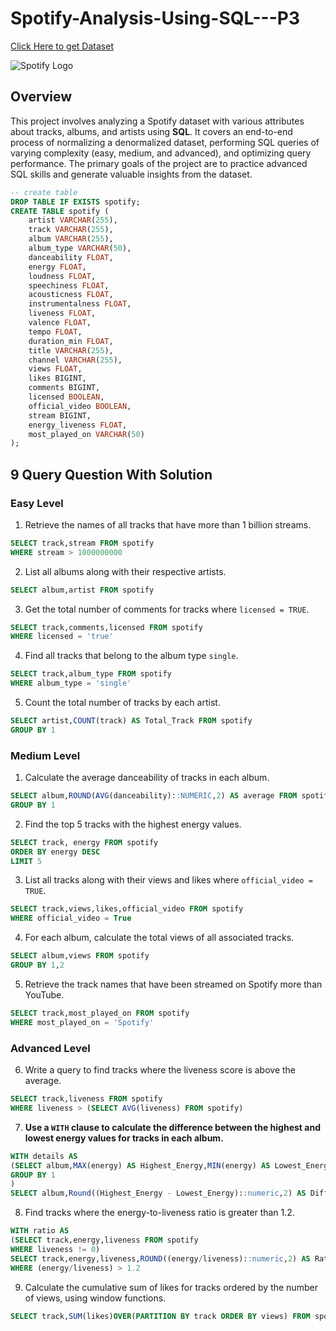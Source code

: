 # Spotify-Analysis-Using-SQL---P3

[Click Here to get Dataset](https://www.kaggle.com/datasets/sanjanchaudhari/spotify-dataset)

![Spotify Logo](https://github.com/najirh/najirh-Spotify-Data-Analysis-using-SQL/blob/main/spotify_logo.jpg)

## Overview
This project involves analyzing a Spotify dataset with various attributes about tracks, albums, and artists using **SQL**. It covers an end-to-end process of normalizing a denormalized dataset, performing SQL queries of varying complexity (easy, medium, and advanced), and optimizing query performance. The primary goals of the project are to practice advanced SQL skills and generate valuable insights from the dataset.

```sql
-- create table
DROP TABLE IF EXISTS spotify;
CREATE TABLE spotify (
    artist VARCHAR(255),
    track VARCHAR(255),
    album VARCHAR(255),
    album_type VARCHAR(50),
    danceability FLOAT,
    energy FLOAT,
    loudness FLOAT,
    speechiness FLOAT,
    acousticness FLOAT,
    instrumentalness FLOAT,
    liveness FLOAT,
    valence FLOAT,
    tempo FLOAT,
    duration_min FLOAT,
    title VARCHAR(255),
    channel VARCHAR(255),
    views FLOAT,
    likes BIGINT,
    comments BIGINT,
    licensed BOOLEAN,
    official_video BOOLEAN,
    stream BIGINT,
    energy_liveness FLOAT,
    most_played_on VARCHAR(50)
);
```

## 9 Query Question With Solution

### Easy Level
1. Retrieve the names of all tracks that have more than 1 billion streams.
```sql
SELECT track,stream FROM spotify
WHERE stream > 1000000000
```

2. List all albums along with their respective artists.
```sql
SELECT album,artist FROM spotify
```

3. Get the total number of comments for tracks where `licensed = TRUE`.
```sql
SELECT track,comments,licensed FROM spotify
WHERE licensed = 'true'
```
4. Find all tracks that belong to the album type `single`.
```sql
SELECT track,album_type FROM spotify
WHERE album_type = 'single'
```

5. Count the total number of tracks by each artist.
```sql
SELECT artist,COUNT(track) AS Total_Track FROM spotify
GROUP BY 1
```

### Medium Level
1. Calculate the average danceability of tracks in each album.
```sql
SELECT album,ROUND(AVG(danceability)::NUMERIC,2) AS average FROM spotify
GROUP BY 1
```

2. Find the top 5 tracks with the highest energy values.
```sql
SELECT track, energy FROM spotify
ORDER BY energy DESC
LIMIT 5
```

3. List all tracks along with their views and likes where `official_video = TRUE`.
```sql
SELECT track,views,likes,official_video FROM spotify
WHERE official_video = True
```

4. For each album, calculate the total views of all associated tracks.
```sql
SELECT album,views FROM spotify
GROUP BY 1,2
```

5. Retrieve the track names that have been streamed on Spotify more than YouTube.
```sql
SELECT track,most_played_on FROM spotify
WHERE most_played_on = 'Spotify'
```

### Advanced Level

6. Write a query to find tracks where the liveness score is above the average.
```sql
SELECT track,liveness FROM spotify 
WHERE liveness > (SELECT AVG(liveness) FROM spotify)
```

7. **Use a `WITH` clause to calculate the difference between the highest and lowest energy values for tracks in each album.**
```sql
WITH details AS
(SELECT album,MAX(energy) AS Highest_Energy,MIN(energy) AS Lowest_Energy FROM spotify
GROUP BY 1
)
SELECT album,Round((Highest_Energy - Lowest_Energy)::numeric,2) AS Difference FROM details
```
   
8. Find tracks where the energy-to-liveness ratio is greater than 1.2.
```sql
WITH ratio AS
(SELECT track,energy,liveness FROM spotify
WHERE liveness != 0)
SELECT track,energy,liveness,ROUND((energy/liveness)::numeric,2) AS Ratio FROM ratio
WHERE (energy/liveness) > 1.2
```

9. Calculate the cumulative sum of likes for tracks ordered by the number of views, using window functions.
```sql
SELECT track,SUM(likes)OVER(PARTITION BY track ORDER BY views) FROM spotify
```


